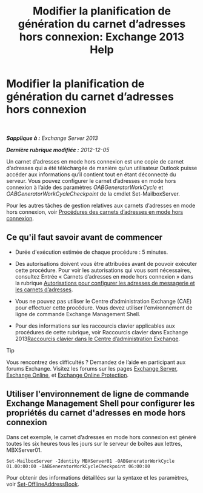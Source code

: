 ﻿---
title: 'Modifier la planification de génération du carnet d’adresses hors connexion: Exchange 2013 Help'
TOCTitle: Modifier la planification de génération du carnet d’adresses hors connexion
ms:assetid: d2b4d527-311e-442d-9f1f-54fac8371b80
ms:mtpsurl: https://technet.microsoft.com/fr-fr/library/Bb124719(v=EXCHG.150)
ms:contentKeyID: 50479233
ms.date: 05/23/2018
mtps_version: v=EXCHG.150
f1_keywords:
- Microsoft.Exchange.Management.SnapIn.Esm.OrganizationConfiguration.Mailbox.OfflineAddressBookGeneralPage
ms.translationtype: MT
---

# Modifier la planification de génération du carnet d’adresses hors connexion

 

_**Sapplique à :** Exchange Server 2013_

_**Dernière rubrique modifiée :** 2012-12-05_

Un carnet d’adresses en mode hors connexion est une copie de carnet d’adresses qui a été téléchargée de manière qu’un utilisateur Outlook puisse accéder aux informations qu’il contient tout en étant déconnecté du serveur. Vous pouvez configurer le carnet d’adresses en mode hors connexion à l’aide des paramètres *OABGeneratorWorkCycle* et *OABGeneratorWorkCycleCheckpoint* de la cmdlet Set-MailboxServer.

Pour les autres tâches de gestion relatives aux carnets d’adresses en mode hors connexion, voir [Procédures des carnets d’adresses en mode hors connexion](offline-address-book-procedures-exchange-2013-help.md).

## Ce qu'il faut savoir avant de commencer

  - Durée d'exécution estimée de chaque procédure : 5 minutes.

  - Des autorisations doivent vous être attribuées avant de pouvoir exécuter cette procédure. Pour voir les autorisations qui vous sont nécessaires, consultez Entrée « Carnets d’adresses en mode hors connexion » dans la rubrique [Autorisations pour configurer les adresses de messagerie et les carnets d’adresses](email-address-and-address-book-permissions-exchange-2013-help.md).

  - Vous ne pouvez pas utiliser le Centre d’administration Exchange (CAE) pour effectuer cette procédure. Vous devez utiliser l'environnement de ligne de commande Exchange Management Shell.

  - Pour des informations sur les raccourcis clavier applicables aux procédures de cette rubrique, voir Raccourcis clavier dans Exchange 2013[Raccourcis clavier dans le Centre d’administration Exchange](keyboard-shortcuts-in-the-exchange-admin-center-exchange-online-protection-help.md).

> [!TIP]
> Vous rencontrez des difficultés ? Demandez de l’aide en participant aux forums Exchange. Visitez les forums sur les pages <a href="https://go.microsoft.com/fwlink/p/?linkid=60612">Exchange Server</a>, <a href="https://go.microsoft.com/fwlink/p/?linkid=267542">Exchange Online</a>, et <a href="https://go.microsoft.com/fwlink/p/?linkid=285351">Exchange Online Protection</a>.


## Utiliser l'environnement de ligne de commande Exchange Management Shell pour configurer les propriétés du carnet d'adresses en mode hors connexion

Dans cet exemple, le carnet d’adresses en mode hors connexion est généré toutes les six heures tous les jours sur le serveur de boîtes aux lettres, MBXServer01.

    Set-MailboxServer -Identity MBXServer01 -OABGeneratorWorkCycle 01.00:00:00 -OABGeneratorWorkCycleCheckpoint 06:00:00 

Pour obtenir des informations détaillées sur la syntaxe et les paramètres, voir [Set-OfflineAddressBook](https://technet.microsoft.com/fr-fr/library/aa996330\(v=exchg.150\)).

